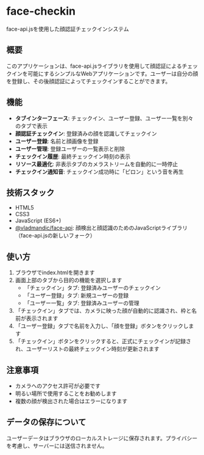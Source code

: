 # face-checkin

face-api.jsを使用した顔認証チェックインシステム

## 概要

このアプリケーションは、face-api.jsライブラリを使用して顔認証によるチェックインを可能にするシンプルなWebアプリケーションです。ユーザーは自分の顔を登録し、その後顔認証によってチェックインすることができます。

## 機能

- **タブインターフェース**: チェックイン、ユーザー登録、ユーザー一覧を別々のタブで表示
- **顔認証チェックイン**: 登録済みの顔を認識してチェックイン
- **ユーザー登録**: 名前と顔画像を登録
- **ユーザー管理**: 登録ユーザーの一覧表示と削除
- **チェックイン履歴**: 最終チェックイン時刻の表示
- **リソース最適化**: 非表示タブのカメラストリームを自動的に一時停止
- **チェックイン通知音**: チェックイン成功時に「ピロン」という音を再生

## 技術スタック

- HTML5
- CSS3
- JavaScript (ES6+)
- [@vladmandic/face-api](https://github.com/vladmandic/face-api): 顔検出と顔認識のためのJavaScriptライブラリ（face-api.jsの新しいフォーク）

## 使い方

1. ブラウザでindex.htmlを開きます
2. 画面上部のタブから目的の機能を選択します
   - 「チェックイン」タブ: 登録済みユーザーのチェックイン
   - 「ユーザー登録」タブ: 新規ユーザーの登録
   - 「ユーザー一覧」タブ: 登録済みユーザーの管理
3. 「チェックイン」タブでは、カメラに映った顔が自動的に認識され、枠と名前が表示されます
4. 「ユーザー登録」タブで名前を入力し、「顔を登録」ボタンをクリックします
5. 「チェックイン」ボタンをクリックすると、正式にチェックインが記録され、ユーザーリストの最終チェックイン時刻が更新されます

## 注意事項

- カメラへのアクセス許可が必要です
- 明るい場所で使用することをお勧めします
- 複数の顔が検出された場合はエラーになります

## データの保存について

ユーザーデータはブラウザのローカルストレージに保存されます。プライバシーを考慮し、サーバーには送信されません。
